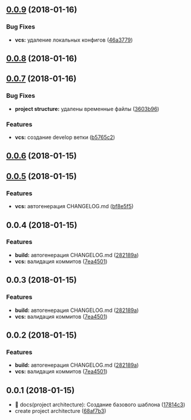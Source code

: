 <a name="0.0.9"></a>
## [0.0.9](https://bitbucket.org/ichiro18/sendy_processing-merchant_iris/compare/0.0.8...0.0.9) (2018-01-16)


### Bug Fixes

* **vcs:** удаление локальных конфигов ([46a3779](https://bitbucket.org/ichiro18/sendy_processing-merchant_iris/commits/46a3779))



<a name="0.0.8"></a>
## [0.0.8](https://bitbucket.org/ichiro18/sendy_processing-merchant_iris/compare/0.0.7...0.0.8) (2018-01-16)



<a name="0.0.7"></a>
## [0.0.7](https://bitbucket.org/ichiro18/sendy_processing-merchant_iris/compare/0.0.6...0.0.7) (2018-01-16)


### Bug Fixes

* **project structure:** удалены временные файлы ([3603b96](https://bitbucket.org/ichiro18/sendy_processing-merchant_iris/commits/3603b96))


### Features

* **vcs:** создание develop ветки ([b5765c2](https://bitbucket.org/ichiro18/sendy_processing-merchant_iris/commits/b5765c2))



<a name="0.0.6"></a>
## [0.0.6](https://bitbucket.org/ichiro18/sendy_processing-merchant_iris/compare/0.0.5...0.0.6) (2018-01-15)



<a name="0.0.5"></a>
## [0.0.5](https://bitbucket.org/ichiro18/sendy_processing-merchant_iris/compare/0.0.4...0.0.5) (2018-01-15)


### Features

* **vcs:** автогенерация CHANGELOG.md ([bf8e5f5](https://bitbucket.org/ichiro18/sendy_processing-merchant_iris/commits/bf8e5f5))



<a name="0.0.4"></a>
## 0.0.4 (2018-01-15)


### Features

* **build:** автогенерация CHANGELOG.md ([282189a](https://bitbucket.org/ichiro18/sendy_processing-merchant_iris/commits/282189a))
* **vcs:** валидация коммитов ([7ea4501](https://bitbucket.org/ichiro18/sendy_processing-merchant_iris/commits/7ea4501))



<a name="0.0.3"></a>
## 0.0.3 (2018-01-15)


### Features

* **build:** автогенерация CHANGELOG.md ([282189a](https://bitbucket.org/ichiro18/sendy_processing-merchant_iris/commits/282189a))
* **vcs:** валидация коммитов ([7ea4501](https://bitbucket.org/ichiro18/sendy_processing-merchant_iris/commits/7ea4501))



<a name="0.0.2"></a>
## 0.0.2 (2018-01-15)


### Features

* **build:** автогенерация CHANGELOG.md ([282189a](https://bitbucket.org/ichiro18/sendy_processing-merchant_iris/commits/282189a))
* **vcs:** валидация коммитов ([7ea4501](https://bitbucket.org/ichiro18/sendy_processing-merchant_iris/commits/7ea4501))



<a name="0.0.1"></a>
## 0.0.1 (2018-01-15)

* :memo: docs(project architecture): Создание базового шаблона ([17814c3](https://bitbucket.org/ichiro18/sendy_processing-merchant_iris/commits/17814c3))
* create project architecture ([68af7b3](https://bitbucket.org/ichiro18/sendy_processing-merchant_iris/commits/68af7b3))



